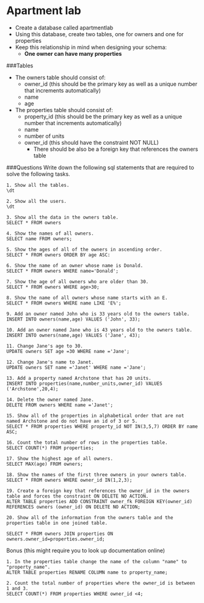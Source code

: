 # Apartment lab

- Create a database called apartmentlab 
- Using this database, create two tables, one for owners and one for properties
- Keep this relationship in mind when designing your schema:
	+ **One owner can have many properties**

###Tables

- The owners table should consist of: 
	+ owner_id (this should be the primary key as well as a unique number that increments automatically)
	+ name
	+ age
- The properties table should consist of:
	+ property_id (this should be the primary key as well as a unique number that increments automatically)
	+ name
	+ number of units
	+ owner_id (this should have the constraint NOT NULL)
		+ There should be also be a foreign key that references the owners table

###Questions
Write down the following sql statements that are required to solve the following tasks.

```    
1. Show all the tables.
\dt

2. Show all the users. 
\dt

3. Show all the data in the owners table.
SELECT * FROM owners

4. Show the names of all owners. 
SELECT name FROM owners;

5. Show the ages of all of the owners in ascending order. 
SELECT * FROM owners ORDER BY age ASC:

6. Show the name of an owner whose name is Donald. 
SELECT * FROM owners WHERE name='Donald';

7. Show the age of all owners who are older than 30.
SELECT * FROM owners WHERE age>30;

8. Show the name of all owners whose name starts with an E. 
SELECT * FROM owners WHERE name LIKE 'E%';

9. Add an owner named John who is 33 years old to the owners table.
INSERT INTO owners(name,age) VALUES ('John', 33);

10. Add an owner named Jane who is 43 years old to the owners table. 
INSERT INTO owners(name,age) VALUES ('Jane', 43);

11. Change Jane's age to 30. 
UPDATE owners SET age =30 WHERE name ='Jane';

12. Change Jane's name to Janet.
UPDATE owners SET name ='Janet' WHERE name ='Jane';

13. Add a property named Archstone that has 20 units. 
INSERT INTO properties(name,number_units,owner_id) VALUES ('Archstone',20,4);

14. Delete the owner named Jane. 
DELETE FROM owners WHERE name ='Janet';

15. Show all of the properties in alphabetical order that are not named Archstone and do not have an id of 3 or 5. 
SELECT * FROM properties WHERE property_id NOT IN(3,5,7) ORDER BY name ASC;

16. Count the total number of rows in the properties table.
SELECT COUNT(*) FROM properties;

17. Show the highest age of all owners.
SELECT MAX(age) FROM owners;

18. Show the names of the first three owners in your owners table.
SELECT * FROM owners WHERE owner_id IN(1,2,3);

19. Create a foreign key that references the owner_id in the owners table and forces the constraint ON DELETE NO ACTION.
ALTER TABLE properties ADD CONSTRAINT owner_fk FOREIGN KEY(owner_id) REFERENCES owners (owner_id) ON DELETE NO ACTION;

20. Show all of the information from the owners table and the properties table in one joined table.  

SELECT * FROM owners JOIN properties ON owners.owner_id=properties.owner_id;
```
Bonus (this might require you to look up documentation online)

```
1. In the properties table change the name of the column "name" to "property_name". 
ALTER TABLE properties RENAME COLUMN name to property_name;

2. Count the total number of properties where the owner_id is between 1 and 3.
SELECT COUNT(*) FROM properties WHERE owner_id <4;
```
